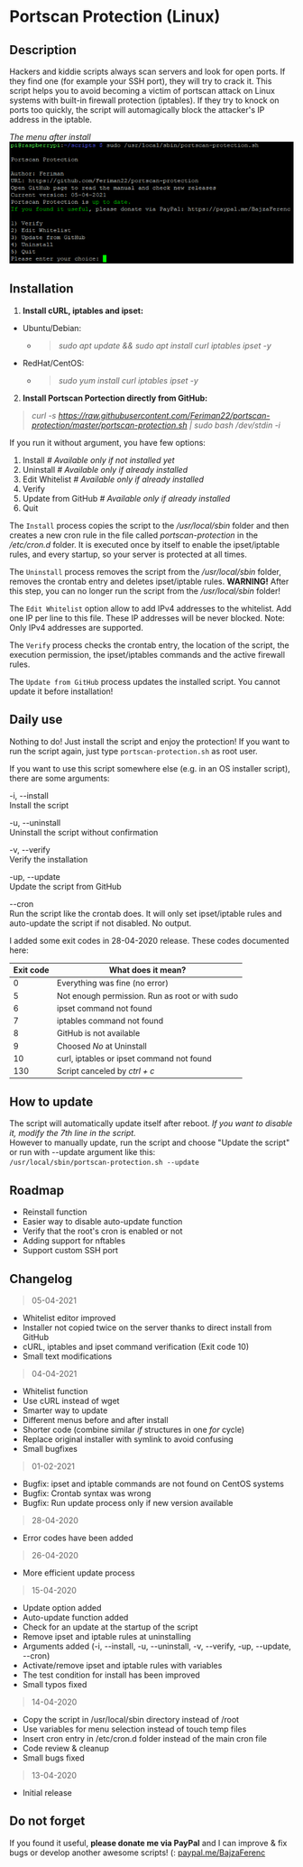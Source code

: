 # Portscan Protection (Linux)

## Description
Hackers and kiddie scripts always scan servers and look for open ports. If they find one (for example your SSH port), they will try to crack it. This script helps you to avoid becoming a victim of portscan attack on Linux systems with built-in firewall protection (iptables). If they try to knock on ports too quickly, the script will automagically block the attacker's IP address in the iptable.

*The menu after install*  
![Screenshot](https://raw.githubusercontent.com/Feriman22/portscan-protection/master/portscan-protection-installed-screenshot.png)

## Installation

1. **Install cURL, iptables and ipset:**
- Ubuntu/Debian:
    - >*sudo apt update && sudo apt install curl iptables ipset -y*
- RedHat/CentOS:
   - >*sudo yum install curl iptables ipset -y*
2. **Install Portscan Portection directly from GitHub:**
>*curl -s https://raw.githubusercontent.com/Feriman22/portscan-protection/master/portscan-protection.sh | sudo bash /dev/stdin -i*

If you run it without argument, you have few options:
1. Install *# Available only if not installed yet*
2. Uninstall *# Available only if already installed*
3. Edit Whitelist *# Available only if already installed*
4. Verify
5. Update from GitHub *# Available only if already installed*
6. Quit

The `Install` process copies the script to the */usr/local/sbin* folder and then creates a new cron rule in the file called *portscan-protection* in the */etc/cron.d* folder. It is executed once by itself to enable the ipset/iptable rules, and every startup, so your server is protected at all times.

The `Uninstall` process removes the script from the */usr/local/sbin* folder, removes the crontab entry and deletes ipset/iptable rules.
**WARNING!** After this step, you can no longer run the script from the */usr/local/sbin* folder!

The `Edit Whitelist` option allow to add IPv4 addresses to the whitelist. Add one IP per line to this file. These IP addresses will be never blocked. Note: Only IPv4 addresses are supported.

The `Verify` process checks the crontab entry, the location of the script, the execution permission, the ipset/iptables commands and the active firewall rules.

The `Update from GitHub` process updates the installed script. You cannot update it before installation!

## Daily use

Nothing to do! Just install the script and enjoy the protection! If you want to run the script again, just type `portscan-protection.sh` as root user.

If you want to use this script somewhere else (e.g. in an OS installer script), there are some arguments:

-i, --install\
  Install the script

-u, --uninstall\
  Uninstall the script without confirmation
  
-v, --verify\
  Verify the installation
  
-up, --update\
  Update the script from GitHub
  
--cron\
  Run the script like the crontab does. It will only set ipset/iptable rules and auto-update the script if not disabled. No output.


I added some exit codes in 28-04-2020 release. These codes documented here:

| Exit code  | What does it mean? |
| ------------- | ------------- |
| 0  | Everything was fine (no error) |
| 5  | Not enough permission. Run as root or with sudo |
| 6  | ipset command not found |
| 7  | iptables command not found |
| 8  | GitHub is not available  |
| 9  | Choosed *No* at Uninstall |
| 10  | curl, iptables or ipset command not found |
| 130  | Script canceled by *ctrl + c* |

## How to update

The script will automatically update itself after reboot. *If you want to disable it, modify the 7th line in the script.*  
However to manually update, run the script and choose "Update the script" or run with --update argument like this:    
`/usr/local/sbin/portscan-protection.sh --update`

## Roadmap

- Reinstall function
- Easier way to disable auto-update function
- Verify that the root's cron is enabled or not
- Adding support for nftables
- Support custom SSH port

## Changelog

>05-04-2021
- Whitelist editor improved
- Installer not copied twice on the server thanks to direct install from GitHub
- cURL, iptables and ipset command verification (Exit code 10)
- Small text modifications

>04-04-2021
- Whitelist function
- Use cURL instead of wget
- Smarter way to update
- Different menus before and after install
- Shorter code (combine similar *if* structures in one *for* cycle)
- Replace original installer with symlink to avoid confusing
- Small bugfixes

>01-02-2021
- Bugfix: ipset and iptable commands are not found on CentOS systems
- Bugfix: Crontab syntax was wrong
- Bugfix: Run update process only if new version available

>28-04-2020
- Error codes have been added

>26-04-2020
- More efficient update process

>15-04-2020
- Update option added
- Auto-update function added
- Check for an update at the startup of the script
- Remove ipset and iptable rules at uninstalling
- Arguments added (-i, --install, -u, --uninstall, -v, --verify, -up, --update, --cron)
- Activate/remove ipset and iptable rules with variables
- The test condition for install has been improved
- Small typos fixed

>14-04-2020
- Copy the script in /usr/local/sbin directory instead of /root
- Use variables for menu selection instead of touch temp files
- Insert cron entry in /etc/cron.d folder instead of the main cron file
- Code review & cleanup
- Small bugs fixed

>13-04-2020
- Initial release

## Do not forget

If you found it useful, **please donate me via PayPal** and I can improve & fix bugs or develop another awesome scripts! (:
[paypal.me/BajzaFerenc](https://www.paypal.me/BajzaFerenc)
